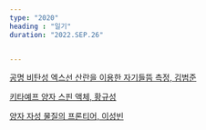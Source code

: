 ```yaml
---
type: "2020"
heading : "일기"
duration: "2022.SEP.26"


---
```

 



[공명 비탄성 엑스선 산란을 이용한 자기들뜸 측정, 김범준](https://webzine.kps.or.kr//?p=5_view&idx=16742&hit=email)

[키타예프 양자 스핀 액체, 황규성](https://webzine.kps.or.kr//?p=5_view&idx=16743&hit=email)


[양자 자성 물질의 프론티어, 이성빈](https://webzine.kps.or.kr//?p=5_view&idx=16744&hit=email)


